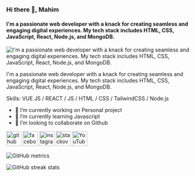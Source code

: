 ### Hi there 👋, Mahim
####  I'm  a passionate web developer with a knack for creating seamless and engaging digital experiences. My tech stack includes HTML, CSS, JavaScript, React, Node.js, and MongoDB.
![ I'm  a passionate web developer with a knack for creating seamless and engaging digital experiences. My tech stack includes HTML, CSS, JavaScript, React, Node.js, and MongoDB.](https://www.facebook.com/photo?fbid=1777835109318197&set=a.180169945751396)

 I'm  a passionate web developer with a knack for creating seamless and engaging digital experiences. My tech stack includes HTML, CSS, JavaScript, React, Node.js, and MongoDB.

Skills: VUE JS / REACT / JS / HTML / CSS / TailwindCSS / Node.js

- 🔭 I’m currently working on Personal project 
- 🌱 I’m currently learning Javascript 
- 👯 I’m looking to collaborate on Github 


[<img src='https://cdn.jsdelivr.net/npm/simple-icons@3.0.1/icons/github.svg' alt='github' height='40'>](https://github.com/https://github.com/mahimDev)  [<img src='https://cdn.jsdelivr.net/npm/simple-icons@3.0.1/icons/facebook.svg' alt='facebook' height='40'>](https://www.facebook.com/https://www.facebook.com/Mahim717273)  [<img src='https://cdn.jsdelivr.net/npm/simple-icons@3.0.1/icons/instagram.svg' alt='instagram' height='40'>](https://www.instagram.com/https://www.instagram.com/mdmahim007/?hl=en/)  [<img src='https://cdn.jsdelivr.net/npm/simple-icons@3.0.1/icons/stackoverflow.svg' alt='stackoverflow' height='40'>](https://stackoverflow.com/users/https://stackoverflow.com/users/22803135/md-mahim)  [<img src='https://cdn.jsdelivr.net/npm/simple-icons@3.0.1/icons/youtube.svg' alt='YouTube' height='40'>](https://www.youtube.com/channel/www.youtube.com/@mdmahim4339)  

![GitHub metrics](https://metrics.lecoq.io/https://github.com/mahimDev)  

![GitHub streak stats](https://streak-stats.demolab.com/?user=https://github.com/mahimDev)  

